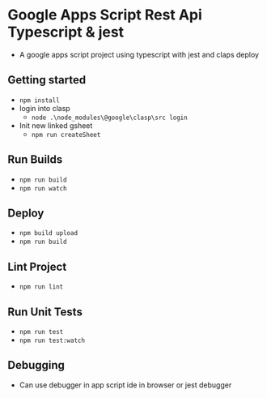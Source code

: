 # Google Apps Script Rest Api Typescript & jest
* A google apps script project using typescript with jest and claps deploy

## Getting started
* `npm install`
* login into clasp
    * `node .\node_modules\@google\clasp\src login`
* Init new linked gsheet
    * `npm run createSheet`

## Run Builds
* `npm run build`
* `npm run watch`

## Deploy
* `npm build upload`
* `npm run build`

## Lint Project
* `npm run lint`

## Run Unit Tests
* `npm run test`
* `npm run test:watch`

## Debugging
* Can use debugger in app script ide in browser or jest debugger